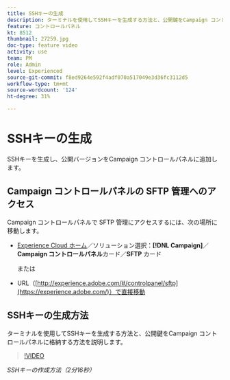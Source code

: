 ```yaml
---
title: SSHキーの生成
description: ターミナルを使用してSSHキーを生成する方法と、公開鍵をCampaign コントロールパネルに格納する方法を説明します。
feature: コントロールパネル
kt: 8512
thumbnail: 27259.jpg
doc-type: feature video
activity: use
team: PM
role: Admin
level: Experienced
source-git-commit: f8ed9264e592f4adf070a517049e3d36fc3112d5
workflow-type: tm+mt
source-wordcount: '124'
ht-degree: 31%

---
```


# SSHキーの生成

SSHキーを生成し、公開バージョンをCampaign コントロールパネルに追加します。

## Campaign コントロールパネルの SFTP 管理へのアクセス

Campaign コントロールパネルで SFTP 管理にアクセスするには、次の場所に移動します。

* [Experience Cloud ホーム](https://experience.adobe.com/#/home)／ソリューション選択：**[!DNL Campaign]**／**Campaign コントロールパネル**&#x200B;カード／**SFTP** カード

   または

* URL（[http://experience.adobe.com/#/controlpanel/sftp](https://experience.adobe.com/)）で直接移動

## SSHキーの生成方法

ターミナルを使用してSSHキーを生成する方法と、公開鍵をCampaign コントロールパネルに格納する方法を説明します。

>[!VIDEO](https://video.tv.adobe.com/v/27259?quality=12)

*SSHキーの作成方法（2分16秒）*
